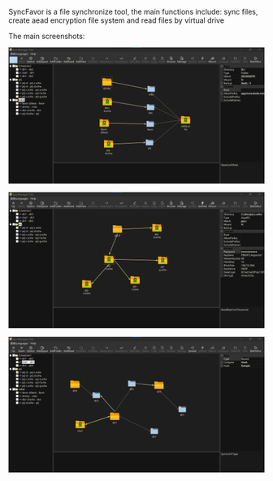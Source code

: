 SyncFavor is a file synchronize tool, the main functions include: sync files, create aead encryption file system and read files by virtual drive

The main screenshots:

![main-ndisk](https://github.com/bsmith-zhao/sync/blob/main/doc/main-ndisk.png)

![main-prj](https://github.com/bsmith-zhao/sync/blob/main/doc/main-prj.png)

![main-test](https://github.com/bsmith-zhao/sync/blob/main/doc/main-test.png)

